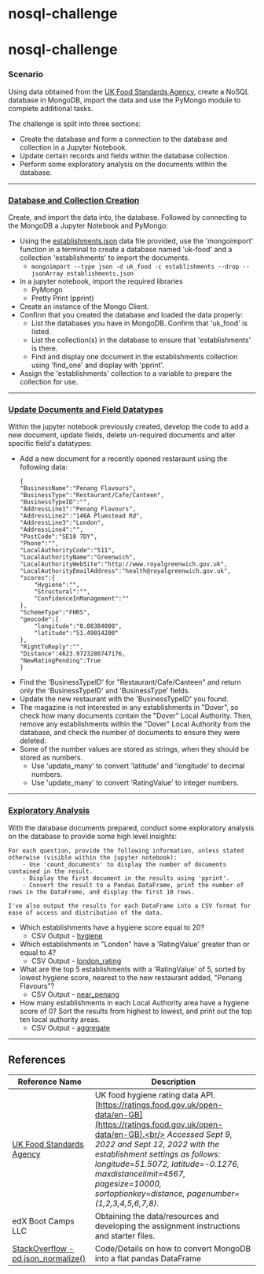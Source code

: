 # nosql-challenge
# nosql-challenge

### Scenario

Using data obtained from the [UK Food Standards Agency](https://www.food.gov.uk/), create a NoSQL database in MongoDB, import the data and use the PyMongo module to complete additional tasks.

The challenge is split into three sections:

- Create the database and form a connection to the database and collection in a Jupyter Notebook.
- Update certain records and fields within the database collection.
- Perform some exploratory analysis on the documents within the database.

------

### [Database and Collection Creation](uk-food-agency/NoSQL_setup.ipynb)

Create, and import the data into, the database. Followed by connecting to the MongoDB a Jupyter Notebook and PyMongo:

- Using the [establishments.json](uk-food-agency/Resources/establishments.json) data file provided, use the 'mongoimport' function in a terminal to create a database named 'uk-food' and a collection 'establishments' to import the documents.
    - ``` mongoimport --type json -d uk_food -c establishments --drop --jsonArray establishments.json ```
- In a jupyter notebook, import the required libraries
    - PyMongo
    - Pretty Print (pprint)
- Create an instance of the Mongo Client.
- Confirm that you created the database and loaded the data properly:
    - List the databases you have in MongoDB. Confirm that 'uk_food' is listed.
    - List the collection(s) in the database to ensure that 'establishments' is there.
    - Find and display one document in the establishments collection using 'find_one' and display with 'pprint'.
- Assign the 'establishments' collection to a variable to prepare the collection for use.

------

### [Update Documents and Field Datatypes](uk-food-agency/NoSQL_setup.ipynb)

Within the jupyter notebook previously created, develop the code to add a new document, update fields, delete un-required documents and alter specific field's datatypes:

- Add a new document for a recently opened restaraunt using the following data:
    ```
    { 
    "BusinessName":"Penang Flavours",
    "BusinessType":"Restaurant/Cafe/Canteen",
    "BusinessTypeID":"",
    "AddressLine1":"Penang Flavours",
    "AddressLine2":"146A Plumstead Rd",
    "AddressLine3":"London",
    "AddressLine4":"",
    "PostCode":"SE18 7DY",
    "Phone":"",
    "LocalAuthorityCode":"511",
    "LocalAuthorityName":"Greenwich",
    "LocalAuthorityWebSite":"http://www.royalgreenwich.gov.uk",
    "LocalAuthorityEmailAddress":"health@royalgreenwich.gov.uk",
    "scores":{
        "Hygiene":"",
        "Structural":"",
        "ConfidenceInManagement":""
    },
    "SchemeType":"FHRS",
    "geocode":{
        "longitude":"0.08384000",
        "latitude":"51.49014200"
    },
    "RightToReply":"",
    "Distance":4623.9723280747176,
    "NewRatingPending":True 
    } 
    ```
- Find the 'BusinessTypeID' for "Restaurant/Cafe/Canteen" and return only the 'BusinessTypeID' and 'BusinessType' fields.
- Update the new restaurant with the 'BusinessTypeID' you found.
- The magazine is not interested in any establishments in "Dover", so check how many documents contain the "Dover" Local Authority. Then, remove any establishments within the "Dover" Local Authority from the database, and check the number of documents to ensure they were deleted.
- Some of the number values are stored as strings, when they should be stored as numbers.
    - Use 'update_many' to convert 'latitude' and 'longitude' to decimal numbers.
    - Use 'update_many' to convert 'RatingValue' to integer numbers.

------

### [Exploratory Analysis](uk-food-agency/NoSQL_analysis.ipynb)

With the database documents prepared, conduct some exploratory analysis on the database to provide some high level insights:

    For each question, provide the following information, unless stated otherwise (visible within the jupyter notebook):
        - Use 'count_documents' to display the number of documents contained in the result.
        - Display the first document in the results using 'pprint'.
        - Convert the result to a Pandas DataFrame, print the number of rows in the DataFrame, and display the first 10 rows.
    
    I've also output the results for each DataFrame into a CSV format for ease of access and distribution of the data.

- Which establishments have a hygiene score equal to 20?
    - CSV Output - [hygiene](uk-food-agency/csv_outputs/hygiene_df.csv)
- Which establishments in "London" have a 'RatingValue' greater than or equal to 4?
    - CSV Output - [london_rating](uk-food-agency/csv_outputs/london_rating.csv)
- What are the top 5 establishments with a 'RatingValue' of 5, sorted by lowest hygiene score, nearest to the new restaurant added, "Penang Flavours"?
    - CSV Output - [near_penang](uk-food-agency/csv_outputs/near_penang_df.csv)
- How many establishments in each Local Authority area have a hygiene score of 0? Sort the results from highest to lowest, and print out the top ten local authority areas.
    - CSV Output - [aggregate](uk-food-agency/csv_outputs/aggregate_df.csv)

--------

## References

| Reference Name | Description |
|----------------|-------------|
| [UK Food Standards Agency](https://www.food.gov.uk/) | UK food hygiene rating data API. [https://ratings.food.gov.uk/open-data/en-GB](https://ratings.food.gov.uk/open-data/en-GB).<br/> *Accessed Sept 9, 2022 and Sept 12, 2022 with the establishment settings as follows: longitude=51.5072, latitude=-0.1276, maxdistancelimit=4567, pagesize=10000, sortoptionkey=distance, pagenumber=(1,2,3,4,5,6,7,8)*.  |
| edX Boot Camps LLC | Obtaining the data/resources and developing the assignment instructions and starter files. |
| [StackOverflow - pd.json_normalize()](https://stackoverflow.com/a/40401365/21871037) | Code/Details on how to convert MongoDB into a flat pandas DataFrame |